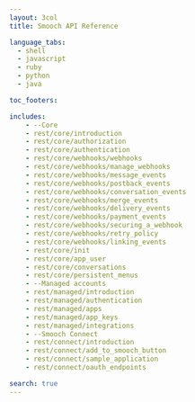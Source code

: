 ```yaml
---
layout: 3col
title: Smooch API Reference

language_tabs:
  - shell
  - javascript
  - ruby
  - python
  - java

toc_footers:

includes:
    - --Core
    - rest/core/introduction
    - rest/core/authorization
    - rest/core/authentication
    - rest/core/webhooks/webhooks
    - rest/core/webhooks/manage_webhooks
    - rest/core/webhooks/message_events
    - rest/core/webhooks/postback_events
    - rest/core/webhooks/conversation_events
    - rest/core/webhooks/merge_events
    - rest/core/webhooks/delivery_events
    - rest/core/webhooks/payment_events
    - rest/core/webhooks/securing_a_webhook
    - rest/core/webhooks/retry_policy
    - rest/core/webhooks/linking_events
    - rest/core/init
    - rest/core/app_user
    - rest/core/conversations
    - rest/core/persistent_menus
    - --Managed accounts
    - rest/managed/introduction
    - rest/managed/authentication
    - rest/managed/apps
    - rest/managed/app_keys
    - rest/managed/integrations
    - --Smooch Connect
    - rest/connect/introduction
    - rest/connect/add_to_smooch_button
    - rest/connect/sample_application
    - rest/connect/oauth_endpoints

search: true
---
```

